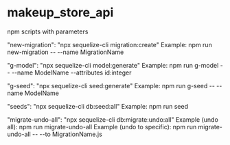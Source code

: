 # makeup_store_api

npm scripts with parameters

"new-migration": "npx sequelize-cli migration:create"
  Example: npm run new-migration -- --name MigrationName

"g-model": "npx sequelize-cli model:generate"
  Example: npm run g-model -- --name ModelName --attributes id:integer

"g-seed": "npx sequelize-cli seed:generate"
  Example: npm run g-seed -- --name ModelName

"seeds": "npx sequelize-cli db:seed:all"
  Example: npm run seed

"migrate-undo-all": "npx sequelize-cli db:migrate:undo:all"
  Example (undo all): npm run migrate-undo-all
  Example (undo to specific): npm run migrate-undo-all -- --to MigrationName.js
